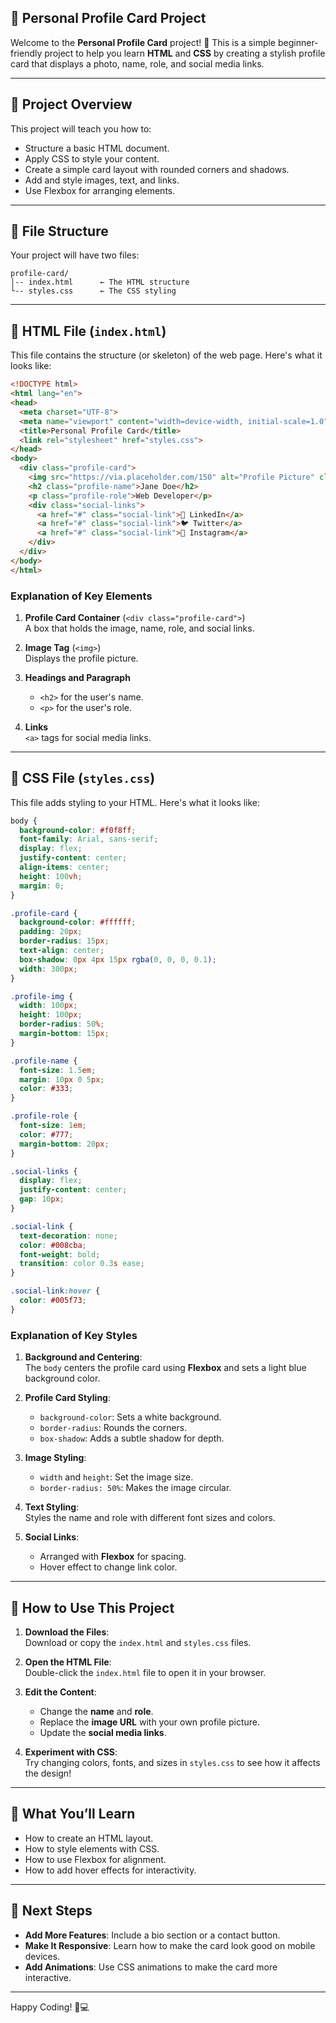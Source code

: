 ## 🪪 **Personal Profile Card Project**

Welcome to the **Personal Profile Card** project! 🎉 This is a simple beginner-friendly project to help you learn **HTML** and **CSS** by creating a stylish profile card that displays a photo, name, role, and social media links.

---

## 🌟 **Project Overview**

This project will teach you how to:

- Structure a basic HTML document.
- Apply CSS to style your content.
- Create a simple card layout with rounded corners and shadows.
- Add and style images, text, and links.
- Use Flexbox for arranging elements.

---

## 📂 **File Structure**

Your project will have two files:

```
profile-card/
│-- index.html      ← The HTML structure
└-- styles.css      ← The CSS styling
```

---

## 📝 **HTML File (`index.html`)**

This file contains the structure (or skeleton) of the web page. Here's what it looks like:

```html
<!DOCTYPE html>
<html lang="en">
<head>
  <meta charset="UTF-8">
  <meta name="viewport" content="width=device-width, initial-scale=1.0">
  <title>Personal Profile Card</title>
  <link rel="stylesheet" href="styles.css">
</head>
<body>
  <div class="profile-card">
    <img src="https://via.placeholder.com/150" alt="Profile Picture" class="profile-img">
    <h2 class="profile-name">Jane Doe</h2>
    <p class="profile-role">Web Developer</p>
    <div class="social-links">
      <a href="#" class="social-link">🔗 LinkedIn</a>
      <a href="#" class="social-link">🐦 Twitter</a>
      <a href="#" class="social-link">📸 Instagram</a>
    </div>
  </div>
</body>
</html>
```

### **Explanation of Key Elements**

1. **Profile Card Container** (`<div class="profile-card">`)  
   A box that holds the image, name, role, and social links.

2. **Image Tag** (`<img>`)  
   Displays the profile picture.

3. **Headings and Paragraph**  
   - `<h2>` for the user's name.  
   - `<p>` for the user's role.

4. **Links**  
   `<a>` tags for social media links.

---

## 🎨 **CSS File (`styles.css`)**

This file adds styling to your HTML. Here's what it looks like:

```css
body {
  background-color: #f0f8ff;
  font-family: Arial, sans-serif;
  display: flex;
  justify-content: center;
  align-items: center;
  height: 100vh;
  margin: 0;
}

.profile-card {
  background-color: #ffffff;
  padding: 20px;
  border-radius: 15px;
  text-align: center;
  box-shadow: 0px 4px 15px rgba(0, 0, 0, 0.1);
  width: 300px;
}

.profile-img {
  width: 100px;
  height: 100px;
  border-radius: 50%;
  margin-bottom: 15px;
}

.profile-name {
  font-size: 1.5em;
  margin: 10px 0 5px;
  color: #333;
}

.profile-role {
  font-size: 1em;
  color: #777;
  margin-bottom: 20px;
}

.social-links {
  display: flex;
  justify-content: center;
  gap: 10px;
}

.social-link {
  text-decoration: none;
  color: #008cba;
  font-weight: bold;
  transition: color 0.3s ease;
}

.social-link:hover {
  color: #005f73;
}
```

### **Explanation of Key Styles**

1. **Background and Centering**:  
   The `body` centers the profile card using **Flexbox** and sets a light blue background color.

2. **Profile Card Styling**:  
   - `background-color`: Sets a white background.  
   - `border-radius`: Rounds the corners.  
   - `box-shadow`: Adds a subtle shadow for depth.

3. **Image Styling**:  
   - `width` and `height`: Set the image size.  
   - `border-radius: 50%`: Makes the image circular.

4. **Text Styling**:  
   Styles the name and role with different font sizes and colors.

5. **Social Links**:  
   - Arranged with **Flexbox** for spacing.  
   - Hover effect to change link color.

---

## 🚀 **How to Use This Project**

1. **Download the Files**:  
   Download or copy the `index.html` and `styles.css` files.

2. **Open the HTML File**:  
   Double-click the `index.html` file to open it in your browser.

3. **Edit the Content**:  
   - Change the **name** and **role**.  
   - Replace the **image URL** with your own profile picture.  
   - Update the **social media links**.

4. **Experiment with CSS**:  
   Try changing colors, fonts, and sizes in `styles.css` to see how it affects the design!

---

## 🧠 **What You’ll Learn**

- How to create an HTML layout.
- How to style elements with CSS.
- How to use Flexbox for alignment.
- How to add hover effects for interactivity.

---

## 🌟 **Next Steps**

- **Add More Features**: Include a bio section or a contact button.
- **Make It Responsive**: Learn how to make the card look good on mobile devices.
- **Add Animations**: Use CSS animations to make the card more interactive.

---

Happy Coding! 🎉💻